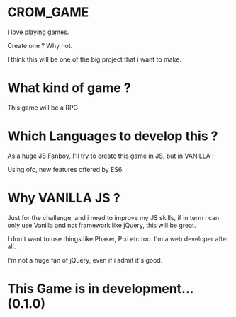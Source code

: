 # CROM_GAME

I love playing games.

Create one ? Why not.

I think this will be one of the big project that i want to make.

# What kind of game ?

This game will be a RPG

# Which Languages to develop this ?

As a huge JS Fanboy, I'll try to create this game in JS, but in VANILLA !

Using ofc, new features offered by ES6.

# Why VANILLA JS ?

Just for the challenge, and i need to improve my JS skills, if in term i can only use Vanilla and not framework like jQuery, this will be great.

I don't want to use things like Phaser, Pixi etc too.
I'm a web developer after all. 

I'm not a huge fan of jQuery, even if i admit it's good.

# This Game is in development... (0.1.0) 